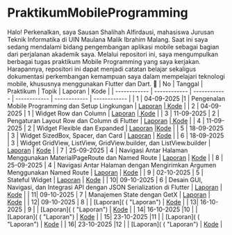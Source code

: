 # PraktikumMobileProgramming
Halo! Perkenalkan, saya Sausan Shalihah Alfirdausi, mahasiswa Jurusan Teknik Informatika di UIN Maulana Malik Ibrahim Malang. Saat ini saya sedang mendalami bidang pengembangan aplikasi mobile sebagai bagian dari perjalanan akademik saya. Melalui repositori ini, saya mengumpulkan berbagai tugas praktikum Mobile Programming yang saya kerjakan. Harapannya, repositori ini dapat menjadi catatan belajar sekaligus dokumentasi perkembangan kemampuan saya dalam mempelajari teknologi mobile, khususnya menggunakan Flutter dan Dart. 🚀
| No | Tanggal | Praktikum | Topik | Laporan | Kode |
| ------------ | ------------ | ------------ | ------------ | ------------ | ------------ |
| 1  | 04-09-2025  |1 | Pengenalan Mobile Programming dan Setup Lingkungan  | [Laporan](https://drive.google.com/drive/folders/1EdiTfVHfFCVsiuSI0aJi5gixBjVNlwia?hl=id "Laporan") |[ Kode](https://drive.google.com/drive/folders/1EdiTfVHfFCVsiuSI0aJi5gixBjVNlwia?hl=id " Kode")  |
| 2 | 04-09-2025  | 1 | Widget Row dan Column | [Laporan](https://drive.google.com/drive/folders/1mKM7glL2ZXVnXBX3cT3vcq1hYmKjF0L9?hl=id "Laporan") |[ Kode](https://drive.google.com/drive/folders/1mKM7glL2ZXVnXBX3cT3vcq1hYmKjF0L9?hl=id " Kode")  |
| 3 | 11-09-2025 | 2 | Pengaturan Layout Row dan Column di Flutter | [Laporan](https://docs.google.com/document/d/1FUt8e_Z6xSab2X0Ejk9LNX2-_RkSTbNI/edit "Laporan")  |[ Kode](https://github.com/sausansa/PraktikumPemrogramanMobile/blob/main/main.dart " Kode")   |
| 4 | 11-09-2025 | 2 | Widget Flexible dan Expanded | [Laporan](https://docs.google.com/document/d/14EIS6CFoWV64ZWZNOUiE7HRtbyUIfD9b/edit?usp=sharing&ouid=106574018275838843826&rtpof=true&sd=true "Laporan")  |[Kode](https://github.com/sausansa/Moudul-4 " Kode")    |
| 5 | 18-09-2025 | 3 | Widget SizedBox, Spacer, dan Card  |   [Laporan](https://docs.google.com/document/d/1WLR_Tx-yf0-Esst5xaHYuiL3FvCDeJgY/edit "Laporan")  | [ Kode](https://github.com/sausansa/Modul-5 " Kode")  |
| 6 | 18-09-2025 | 3 | Widget GridView, ListView, GridView.builder, dan ListView.builder  |  [Laporan](https://docs.google.com/document/d/1TKvnNpMsoxsHY_hQYh93eO7sz4QIymoO/edit "Laporan")  |  [ Kode](https://github.com/sausansa/Modul-6 " Kode")   |
| 7 | 25-09-2025 | 4 | Navigasi Antar Halaman Menggunakan MaterialPageRoute dan Named Route  |  [Laporan](https://docs.google.com/document/d/14cy3I3m2CzTlKlTVba3UQ1tAvllnMDnX/edit "Laporan")  |  [ Kode](https://github.com/sausansa/Modul-7 " Kode")  |
| 8 | 25-09-2025 | 4 | Navigasi Antar Halaman dengan Mengirimkan Argumen Menggunakan Named Route  |  [Laporan](https://docs.google.com/document/d/1RAphf-edgsguoOUBG9WL3b3_Btt6ucao/edit "Laporan")  | [ Kode](https://github.com/sausansa/Modul-8 " Kode")  |
| 9 | 02-10-2025 | 5 | Stateful Widget  | [Laporan](https://docs.google.com/document/d/1atHcPsg0qCYbZnmq_-mAjj8Ue039eG71/edit?usp=sharing&ouid=106574018275838843826&rtpof=true&sd=true"Laporan")  | [ Kode](https://github.com/sausansa/Modul-9  " Kode") |
| 10| 09-10-2025 | 6 | Desain GUI, Navigasi, dan Integrasi API dengan JSON Serialization di Flutter  | [Laporan](https://docs.google.com/document/d/1CKKrOqLsAEkDnEB5tGQkj3Iyn3d3Mo1f/edit?usp=sharing&ouid=106574018275838843826&rtpof=true&sd=true "Laporan")  | [ Kode](https://github.com/sausansa/Modul-10  " Kode") |
| 11| 09-10-2025 | 7 | Manajemen State dengan GetX  | [Laporan](https://docs.google.com/document/d/1sV3lFISou7QplZsc74Nt2u2wL2gIAyTY/edit?usp=sharing&ouid=106574018275838843826&rtpof=true&sd=true"Laporan")  | [ Kode](https://github.com/sausansa/Modul-11  " Kode")  |
| 12| 09-10-2025 | 8 |   | [Laporan]( ( "Laporan")  | [ Kode](https://github.com/sausansa/Modul-12  " Kode")  |
| 13| 16-10-2025 | 9 |   | [Laporan]( ( "Laporan")  | [ Kode](https://github.com/sausansa/Modul-13  " Kode")  |
| 14| 16-10-2025 |10 |   | [Laporan]( ( "Laporan")  | [ Kode](https://github.com/sausansa/Modul-14  " Kode")  |
| 15| 23-10-2025 |11 |   | [Laporan]( ( "Laporan")  | [ Kode](https://github.com/sausansa/Modul-15  " Kode")  |
| 16| 23-10-2025 |12 |   |  [Laporan]( ( "Laporan") | [ Kode](https://github.com/sausansa/Modul-16  " Kode")  |
